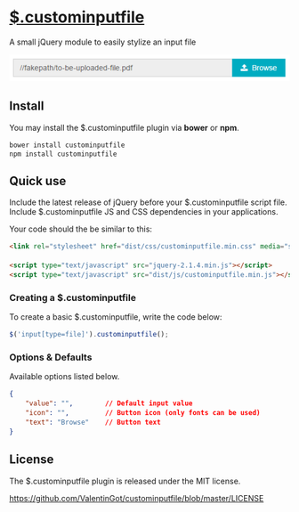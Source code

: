# [$.custominputfile](https://github.com/ValentinGot/custominputfile)

A small jQuery module to easily stylize an input file

![$.custominputfile demonstration](https://github.com/ValentinGot/custominputfile/blob/master/demo/custominputfile.png)

## Install

You may install the $.custominputfile plugin via **bower** or **npm**.

```
bower install custominputfile
npm install custominputfile
```

## Quick use

Include the latest release of jQuery before your $.custominputfile script file.
Include $.custominputfile JS and CSS dependencies in your applications.

Your code should the be similar to this:

```html
<link rel="stylesheet" href="dist/css/custominputfile.min.css" media="screen" />

<script type="text/javascript" src="jquery-2.1.4.min.js"></script>
<script type="text/javascript" src="dist/js/custominputfile.min.js"></script>
```

### Creating a $.custominputfile

To create a basic $.custominputfile, write the code below:

```javascript
$('input[type=file]').custominputfile();
```

### Options & Defaults

Available options listed below.

```json
{
    "value": "",        // Default input value
    "icon": "",         // Button icon (only fonts can be used)
    "text": "Browse"    // Button text
}
```

## License

The $.custominputfile plugin is released under the MIT license.

https://github.com/ValentinGot/custominputfile/blob/master/LICENSE